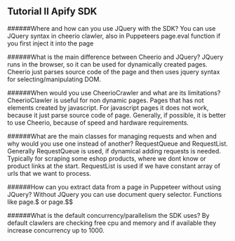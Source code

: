
## Tutorial II Apify SDK
######Where and how can you use JQuery with the SDK?
You can use JQuery syntax in cheerio clawler, also in Puppeteers page.eval function if you first inject it into the page

######What is the main difference between Cheerio and JQuery?
JQuery runs in the browser, so it can be used for dynamically created pages. Cheerio just parses source code of the page and then uses jquery syntax for selecting/manipulating DOM.

######When would you use CheerioCrawler and what are its limitations?
CheerioClawler is useful for non dynamic pages. Pages that has not elements created by javascript. For javascript pages it does not work, because it just parse source code of page. Generally, if possible, it is better to use Cheerio, because of speed and hardware requirements.

######What are the main classes for managing requests and when and why would you use one instead of another?
RequestQueue and RequestList. Generally RequestQueue is used, if dynamical adding requests is needed. Typically for scraping some eshop products, where we dont know or product links at the start. RequestList is used if we have constant array of urls that we want to process.

######How can you extract data from a page in Puppeteer without using JQuery?
Without JQuery you can use document query selector. Functions like page.$ or page.$$

######What is the default concurrency/parallelism the SDK uses?
By default clawlers are checking free cpu and memory and if available they increase concurrency up to 1000.

